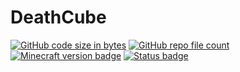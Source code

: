 # DeathCube
[![GitHub code size in bytes](https://img.shields.io/github/languages/code-size/Harmex/DeathCube)](#)
[![GitHub repo file count](https://img.shields.io/github/directory-file-count/Harmex/DeathCube)](#)
[![Minecraft version badge](https://img.shields.io/badge/Minecraft%20version-Last_Release-green)](#)
[![Status badge](https://img.shields.io/badge/status-unavailable-red)](#)
